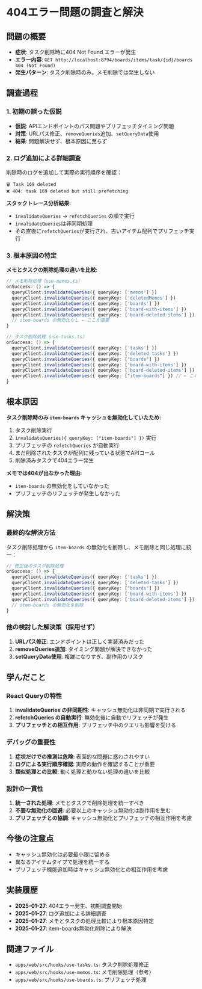 # 404エラー問題の調査と解決

## 問題の概要
- **症状**: タスク削除時に404 Not Found エラーが発生
- **エラー内容**: `GET http://localhost:8794/boards/items/task/{id}/boards 404 (Not Found)`
- **発生パターン**: タスク削除時のみ。メモ削除では発生しない

## 調査過程

### 1. 初期の誤った仮説
- **仮説**: APIエンドポイントのパス問題やプリフェッチタイミング問題
- **対策**: URLパス修正、`removeQueries`追加、`setQueryData`使用
- **結果**: 問題解決せず、根本原因に至らず

### 2. ログ追加による詳細調査
削除時のログを追加して実際の実行順序を確認：
```
🗑️ Task 169 deleted
❌ 404: task 169 deleted but still prefetching
```

**スタックトレース分析結果:**
- `invalidateQueries` → `refetchQueries` の順で実行
- `invalidateQueries`は非同期処理
- その直後に`refetchQueries`が実行され、古いアイテム配列でプリフェッチ実行

### 3. 根本原因の特定
**メモとタスクの削除処理の違いを比較:**

```typescript
// メモ削除処理（use-memos.ts）
onSuccess: () => {
  queryClient.invalidateQueries({ queryKey: ['memos'] })
  queryClient.invalidateQueries({ queryKey: ['deletedMemos'] })
  queryClient.invalidateQueries({ queryKey: ['boards'] })
  queryClient.invalidateQueries({ queryKey: ['board-with-items'] })
  queryClient.invalidateQueries({ queryKey: ['board-deleted-items'] })
  // item-boards の無効化なし ← ここが重要
}

// タスク削除処理（use-tasks.ts）
onSuccess: () => {
  queryClient.invalidateQueries({ queryKey: ['tasks'] })
  queryClient.invalidateQueries({ queryKey: ['deleted-tasks'] })
  queryClient.invalidateQueries({ queryKey: ["boards"] })
  queryClient.invalidateQueries({ queryKey: ['board-with-items'] })
  queryClient.invalidateQueries({ queryKey: ['board-deleted-items'] })
  queryClient.invalidateQueries({ queryKey: ["item-boards"] }) // ← これが原因
}
```

## 根本原因

**タスク削除時のみ `item-boards` キャッシュを無効化していたため:**
1. タスク削除実行
2. `invalidateQueries({ queryKey: ["item-boards"] })` 実行
3. プリフェッチの `refetchQueries` が自動実行
4. まだ削除されたタスクが配列に残っている状態でAPIコール
5. 削除済みタスクで404エラー発生

**メモでは404が出なかった理由:**
- `item-boards` の無効化をしていなかった
- プリフェッチのリフェッチが発生しなかった

## 解決策

### 最終的な解決方法
タスク削除処理から `item-boards` の無効化を削除し、メモ削除と同じ処理に統一：

```typescript
// 修正後のタスク削除処理
onSuccess: () => {
  queryClient.invalidateQueries({ queryKey: ['tasks'] })
  queryClient.invalidateQueries({ queryKey: ['deleted-tasks'] })
  queryClient.invalidateQueries({ queryKey: ["boards"] })
  queryClient.invalidateQueries({ queryKey: ['board-with-items'] })
  queryClient.invalidateQueries({ queryKey: ['board-deleted-items'] })
  // item-boards の無効化を削除
}
```

### 他の検討した解決策（採用せず）
1. **URLパス修正**: エンドポイントは正しく実装済みだった
2. **removeQueries追加**: タイミング問題が解決できなかった
3. **setQueryData使用**: 複雑になりすぎ、副作用のリスク

## 学んだこと

### React Queryの特性
1. **invalidateQueries の非同期性**: キャッシュ無効化は非同期で実行される
2. **refetchQueries の自動実行**: 無効化後に自動でリフェッチが発生
3. **プリフェッチとの相互作用**: プリフェッチ中のクエリも影響を受ける

### デバッグの重要性
1. **症状だけでの推測は危険**: 表面的な問題に惑わされやすい
2. **ログによる実行順序確認**: 実際の動作を確認することが重要
3. **類似処理との比較**: 動く処理と動かない処理の違いを比較

### 設計の一貫性
1. **統一された処理**: メモとタスクで削除処理を統一すべき
2. **不要な無効化の回避**: 必要以上のキャッシュ無効化は副作用を生む
3. **プリフェッチとの協調**: キャッシュ無効化とプリフェッチの相互作用を考慮

## 今後の注意点
- キャッシュ無効化は必要最小限に留める
- 異なるアイテムタイプで処理を統一する
- プリフェッチ機能追加時はキャッシュ無効化との相互作用を考慮

## 実装履歴
- **2025-01-27**: 404エラー発生、初期調査開始
- **2025-01-27**: ログ追加による詳細調査
- **2025-01-27**: メモとタスクの処理比較により根本原因特定
- **2025-01-27**: item-boards無効化削除により解決

## 関連ファイル
- `apps/web/src/hooks/use-tasks.ts`: タスク削除処理修正
- `apps/web/src/hooks/use-memos.ts`: メモ削除処理（参考）
- `apps/web/src/hooks/use-boards.ts`: プリフェッチ処理
